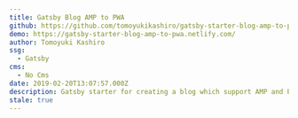 ```yaml
---
title: Gatsby Blog AMP to PWA
github: https://github.com/tomoyukikashiro/gatsby-starter-blog-amp-to-pwa
demo: https://gatsby-starter-blog-amp-to-pwa.netlify.com/
author: Tomoyuki Kashiro
ssg:
  - Gatsby
cms:
  - No Cms
date: 2019-02-20T13:07:57.000Z
description: Gatsby starter for creating a blog which support AMP and PWA
stale: true
---
```

